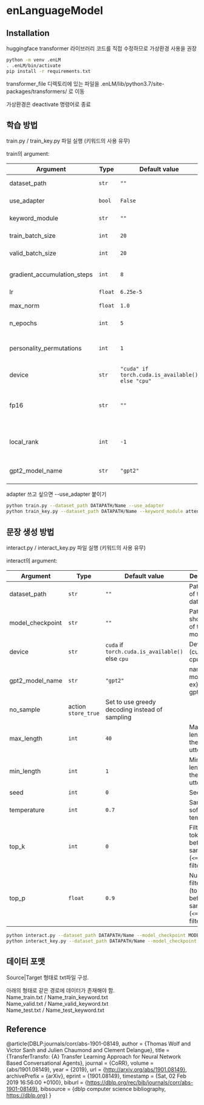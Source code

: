 # enLanguageModel

## Installation

huggingface transformer 라이브러리 코드를 직접 수정하므로 가상환경 사용을 권장

```bash
python -m venv .enLM
. .enLM/bin/activate
pip install -r requirements.txt
```
transformer_file 디렉토리에 있는 파일을 .enLM/lib/python3.7/site-packages/transformers/ 로 이동

가상환경은 deactivate 명령어로 종료

## 학습 방법

train.py / train_key.py 파일 실행 (키워드의 사용 유무)

train의 argument:

Argument | Type | Default value | Description
---------|------|---------------|------------
dataset_path | `str` | `""` | Path or url of the dataset.
use_adapter | `bool` | `False` | Use adapter or not
keyword_module | `str` | `""` | Use keyword module or not
train_batch_size | `int` | `20` | Batch size for training
valid_batch_size | `int` | `20` | Batch size for validation
gradient_accumulation_steps | `int` | `8` | Accumulate gradients on several steps
lr | `float` | `6.25e-5` | Learning rate
max_norm | `float` | `1.0` | Clipping gradient norm
n_epochs | `int` | `5` | Number of training epochs
personality_permutations | `int` | `1` | Number of permutations of personality sentences
device | `str` | `"cuda" if torch.cuda.is_available() else "cpu"` | Device (cuda or cpu)
fp16 | `str` | `""` | Set to O0, O1, O2 or O3 for fp16 training (see apex documentation)
local_rank | `int` | `-1` | Local rank for distributed training (-1: not distributed)
gpt2_model_name | `str` | `"gpt2"` | Path, url or short name of the model

  
adapter 쓰고 싶으면 --use_adapter 붙이기
```bash
python train.py --dataset_path DATAPATH/Name --use_adapter
python train_key.py --dataset_path DATAPATH/Name --keyword_module attention
```
 
## 문장 생성 방법

interact.py / interact_key.py 파일 실행 (키워드의 사용 유무)

interact의 argument:

Argument | Type | Default value | Description
---------|------|---------------|------------
dataset_path | `str` | `""` | Path or url of the dataset.
model_checkpoint | `str` | `""` | Path, url or short name of the model
device | `str` | `cuda` if `torch.cuda.is_available()` else `cpu` | Device (cuda or cpu)
gpt2_model_name | `str` | `"gpt2"` | name of the model ex)openai-gpt
no_sample | action `store_true` | Set to use greedy decoding instead of sampling
max_length | `int` | `40` | Maximum length of the output utterances
min_length | `int` | `1` | Minimum length of the output utterances
seed | `int` | `0` | Seed
temperature | `int` | `0.7` | Sampling softmax temperature
top_k | `int` | `0` | Filter top-k tokens before sampling (`<=0`: no filtering)
top_p | `float` | `0.9` | Nucleus filtering (top-p) before sampling (`<=0.0`: no filtering)

```bash
python interact.py --dataset_path DATAPATH/Name --model_checkpoint MODELPATH/
python interact_key.py --dataset_path DATAPATH/Name --model_checkpoint MODELPATH/
```

## 데이터 포맷

Source|Target 형태로 txt파일 구성.

아래의 형태로 같은 경로에 데이터가 존재해야 함.  
Name_train.txt  / Name_train_keyword.txt  
Name_valid.txt  / Name_valid_keyword.txt  
Name_test.txt   / Name_test_keyword.txt  

## Reference
@article{DBLP:journals/corr/abs-1901-08149,
  author    = {Thomas Wolf and
               Victor Sanh and
               Julien Chaumond and
               Clement Delangue},
  title     = {TransferTransfo: {A} Transfer Learning Approach for Neural Network
               Based Conversational Agents},
  journal   = {CoRR},
  volume    = {abs/1901.08149},
  year      = {2019},
  url       = {http://arxiv.org/abs/1901.08149},
  archivePrefix = {arXiv},
  eprint    = {1901.08149},
  timestamp = {Sat, 02 Feb 2019 16:56:00 +0100},
  biburl    = {https://dblp.org/rec/bib/journals/corr/abs-1901-08149},
  bibsource = {dblp computer science bibliography, https://dblp.org}
}
